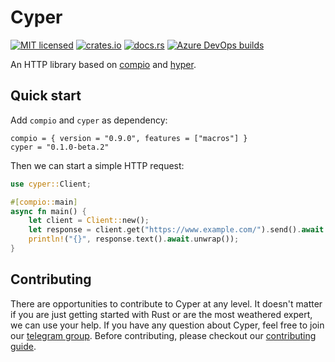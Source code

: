 # Cyper

[![MIT licensed](https://img.shields.io/badge/license-MIT-blue.svg)](https://github.com/compio-rs/cyper/blob/master/LICENSE)
[![crates.io](https://img.shields.io/crates/v/cyper)](https://crates.io/crates/cyper)
[![docs.rs](https://img.shields.io/badge/docs.rs-cyper-latest)](https://docs.rs/cyper)
[![Azure DevOps builds](https://strawberry-vs.visualstudio.com/compio/_apis/build/status/compio-rs.cyper?branch=master)](https://strawberry-vs.visualstudio.com/compio/_build?definitionId=23)

An HTTP library based on [compio](https://github.com/compio-rs/compio) and [hyper](https://github.com/hyperium/hyper).

## Quick start

Add `compio` and `cyper` as dependency:

```
compio = { version = "0.9.0", features = ["macros"] }
cyper = "0.1.0-beta.2"
```

Then we can start a simple HTTP request:

```rust
use cyper::Client;

#[compio::main]
async fn main() {
    let client = Client::new();
    let response = client.get("https://www.example.com/").send().await.unwrap();
    println!("{}", response.text().await.unwrap());
}
```

## Contributing

There are opportunities to contribute to Cyper at any level. It doesn't matter if
you are just getting started with Rust or are the most weathered expert, we can
use your help. If you have any question about Cyper, feel free to join our [telegram group](https://t.me/compio_rs). Before contributing, please checkout our [contributing guide](https://github.com/compio-rs/cyper/blob/master/CONTRIBUTING.md).
